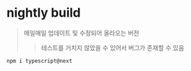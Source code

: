 # nightly build

> 매일매일 업데이트 및 수정되어 올라오는 버전
>
> > 테스트를 거치지 않았을 수 있어서 버그가 존재할 수 있음

```sh
npm i typescript@next
```
